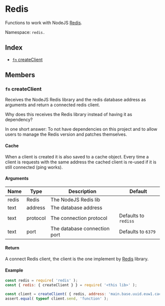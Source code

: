# Redis

Functions to work with NodeJS [Redis](https://www.npmjs.com/package/redis).

Namespace: `redis.`

## Index
- [`fn` createClient](#fn-createclient)

## Members

### `fn` createClient

Receives the NodeJS Redis library and the redis database address as arguments and return a connected redis client.

Why does this receives the Redis library instead of having it as dependency?

In one short answer: To not have dependencies on this project and to allow users to manage the Redis version and patches themselves.

#### Cache

When a client is created it is also saved to a cache object. Every time a client is requests with the same address the cached client is re-used if it is still connected (ping works).

#### Arguments

|Name|Type|Description|Default|
|---|---|---|---|
|redis|Redis|The NodeJS Redis lib||
|text|address|The database address||
|text|protocol|The connection protocol|Defaults to `rediss`|
|text|port|The database connection port|Defaults to `6379`|

#### Return

A connect Redis client, the client is the one implement by [Redis](https://www.npmjs.com/package/redis) library.

#### Example

```js
const redis = require( 'redis' );
const { redis: { createClient } } = require( '<this lib>' );

const client = createClient( { redis, address: 'main.base.uuid.euw1.cache.amazonaws.com' } );
assert.equal( typeof client.send, 'function' );
```
